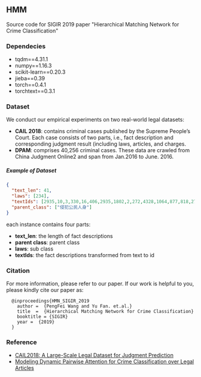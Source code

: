 ## HMM
Source code for SIGIR 2019 paper "Hierarchical Matching Network for Crime Classification"

### Dependecies
* tqdm==4.31.1
* numpy==1.16.3
* scikit-learn==0.20.3
* jieba==0.39
* torch==0.4.1
* torchtext==0.3.1

### Dataset
We conduct our empirical experiments on two real-world legal datasets:
* **CAIL 2018**: contains criminal cases published by the Supreme People’s Court. Each case consists of two parts, i.e., fact description and corresponding judgment result (including laws, articles, and charges.
* **DPAM**: comprises 40,256 criminal cases. These data are crawled from China Judgment Online2 and span from Jan.2016 to June. 2016.

<!-- (https://arxiv.org/pdf/1807.02478.pdf) -->
<!-- (https://drive.google.com/open?id=1TCcTzte2cQ2wxWw-kXsZdUApCsNejdn8) -->

##### Example of Dataset
```json
{
  "text_len": 41,
  "laws": [234],
  "textIds": [2935,10,3,330,16,406,2935,1802,2,272,4328,1064,877,818,272,5455, ...],
  "parent_class": ["侵犯公民人身"]
}
```

each instance contains four parts:
* **text_len**: the length of fact descriptions
* **parent class**: parent class
* **laws**: sub class
* **textIds**: the fact descriptions transformed from text to id

### Citation
For more information, please refer to our paper. If our work is helpful to you, please kindly cite our paper as:
```
  @inproceedings{HMN_SIGIR_2019
    author =  {PengFei Wang and Yu Fan. et.al.}
    title  =  {Hierarchical Matching Network for Crime Classification}
    booktitle = {SIGIR}
    year =  {2019}
  }
```

### Reference
* [CAIL2018: A Large-Scale Legal Dataset for Judgment Prediction](https://arxiv.org/pdf/1807.02478.pdf)
* [Modeling Dynamic Pairwise Attention for Crime Classification over Legal Articles](https://dl.acm.org/ft_gateway.cfm?id=3210057&type=pdf)

